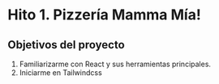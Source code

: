 # Hito 1. Pizzería Mamma Mía!

## Objetivos del proyecto
1. Familiarizarme con React y sus herramientas principales.
2. Iniciarme en Tailwindcss
